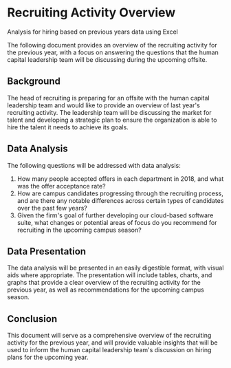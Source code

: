 # Recruiting Activity Overview
Analysis for hiring based on previous years data using Excel

The following document provides an overview of the recruiting activity for the previous year, with a focus on answering the questions that the human capital leadership team will be discussing during the upcoming offsite.

## Background
The head of recruiting is preparing for an offsite with the human capital leadership team and would like to provide an overview of last year's recruiting activity. The leadership team will be discussing the market for talent and developing a strategic plan to ensure the organization is able to hire the talent it needs to achieve its goals.

## Data Analysis
The following questions will be addressed with data analysis:

1. How many people accepted offers in each department in 2018, and what was the offer acceptance rate?
2. How are campus candidates progressing through the recruiting process, and are there any notable differences across certain types of candidates over the past few years?
3. Given the firm's goal of further developing our cloud-based software suite, what changes or potential areas of focus do you recommend for recruiting in the upcoming campus season?

## Data Presentation
The data analysis will be presented in an easily digestible format, with visual aids where appropriate. The presentation will include tables, charts, and graphs that provide a clear overview of the recruiting activity for the previous year, as well as recommendations for the upcoming campus season.

## Conclusion
This document will serve as a comprehensive overview of the recruiting activity for the previous year, and will provide valuable insights that will be used to inform the human capital leadership team's discussion on hiring plans for the upcoming year.
